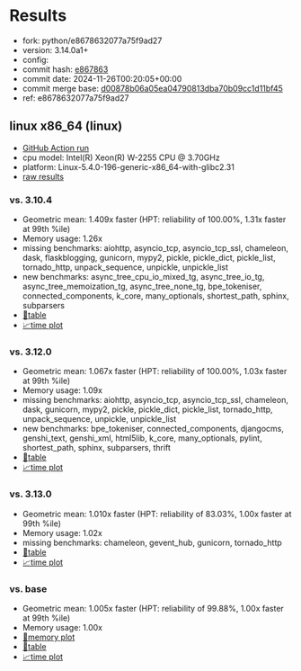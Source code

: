 # Results

- fork: python/e8678632077a75f9ad27
- version: 3.14.0a1+
- config: 
- commit hash: [e867863](https://github.com/python/cpython/commit/e867863)
- commit date: 2024-11-26T00:20:05+00:00
- commit merge base: [d00878b06a05ea04790813dba70b09cc1d11bf45](https://github.com/python/cpython/commit/d00878b06a05ea04790813dba70b09cc1d11bf45)
- ref: e8678632077a75f9ad27

## linux x86_64 (linux)

- [GitHub Action run](https://github.com/faster-cpython/benchmarking/actions/runs/12021751115)
- cpu model: Intel(R) Xeon(R) W-2255 CPU @ 3.70GHz
- platform: Linux-5.4.0-196-generic-x86_64-with-glibc2.31
- [raw results](bm-20241126-linux-x86_64-python-e8678632077a75f9ad27-3.14.0a1%2B-e867863.json)

### vs. 3.10.4

- Geometric mean: 1.409x faster (HPT: reliability of 100.00%, 1.31x faster at 99th %ile)
- Memory usage: 1.26x
- missing benchmarks: aiohttp, asyncio_tcp, asyncio_tcp_ssl, chameleon, dask, flaskblogging, gunicorn, mypy2, pickle, pickle_dict, pickle_list, tornado_http, unpack_sequence, unpickle, unpickle_list
- new benchmarks: async_tree_cpu_io_mixed_tg, async_tree_io_tg, async_tree_memoization_tg, async_tree_none_tg, bpe_tokeniser, connected_components, k_core, many_optionals, shortest_path, sphinx, subparsers
- [📄table](bm-20241126-linux-x86_64-python-e8678632077a75f9ad27-3.14.0a1%2B-e867863-vs-3.10.4.md)
- [📈time plot](bm-20241126-linux-x86_64-python-e8678632077a75f9ad27-3.14.0a1%2B-e867863-vs-3.10.4.svg)

### vs. 3.12.0

- Geometric mean: 1.067x faster (HPT: reliability of 100.00%, 1.03x faster at 99th %ile)
- Memory usage: 1.09x
- missing benchmarks: aiohttp, asyncio_tcp, asyncio_tcp_ssl, chameleon, dask, gunicorn, mypy2, pickle, pickle_dict, pickle_list, tornado_http, unpack_sequence, unpickle, unpickle_list
- new benchmarks: bpe_tokeniser, connected_components, djangocms, genshi_text, genshi_xml, html5lib, k_core, many_optionals, pylint, shortest_path, sphinx, subparsers, thrift
- [📄table](bm-20241126-linux-x86_64-python-e8678632077a75f9ad27-3.14.0a1%2B-e867863-vs-3.12.0.md)
- [📈time plot](bm-20241126-linux-x86_64-python-e8678632077a75f9ad27-3.14.0a1%2B-e867863-vs-3.12.0.svg)

### vs. 3.13.0

- Geometric mean: 1.010x faster (HPT: reliability of 83.03%, 1.00x faster at 99th %ile)
- Memory usage: 1.02x
- missing benchmarks: chameleon, gevent_hub, gunicorn, tornado_http
- [📄table](bm-20241126-linux-x86_64-python-e8678632077a75f9ad27-3.14.0a1%2B-e867863-vs-3.13.0.md)
- [📈time plot](bm-20241126-linux-x86_64-python-e8678632077a75f9ad27-3.14.0a1%2B-e867863-vs-3.13.0.svg)

### vs. base

- Geometric mean: 1.005x faster (HPT: reliability of 99.88%, 1.00x faster at 99th %ile)
- Memory usage: 1.00x
- [🧠memory plot](bm-20241126-linux-x86_64-python-e8678632077a75f9ad27-3.14.0a1%2B-e867863-vs-base-mem.svg)
- [📄table](bm-20241126-linux-x86_64-python-e8678632077a75f9ad27-3.14.0a1%2B-e867863-vs-base.md)
- [📈time plot](bm-20241126-linux-x86_64-python-e8678632077a75f9ad27-3.14.0a1%2B-e867863-vs-base.svg)

